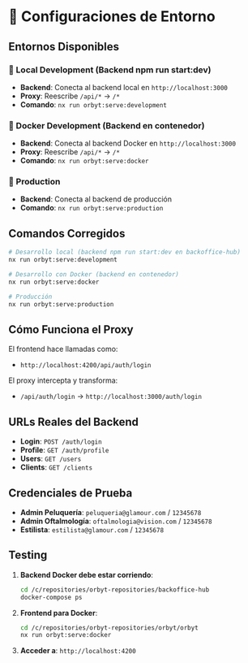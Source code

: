 # 🚀 Configuraciones de Entorno

## Entornos Disponibles

### 🔧 Local Development (Backend npm run start:dev)
- **Backend**: Conecta al backend local en `http://localhost:3000`
- **Proxy**: Reescribe `/api/*` → `/*`
- **Comando**: `nx run orbyt:serve:development`

### 🐳 Docker Development (Backend en contenedor)
- **Backend**: Conecta al backend Docker en `http://localhost:3000`
- **Proxy**: Reescribe `/api/*` → `/*`
- **Comando**: `nx run orbyt:serve:docker`

### 🚀 Production
- **Backend**: Conecta al backend de producción
- **Comando**: `nx run orbyt:serve:production`

## Comandos Corregidos

```bash
# Desarrollo local (backend npm run start:dev en backoffice-hub)
nx run orbyt:serve:development

# Desarrollo con Docker (backend en contenedor)
nx run orbyt:serve:docker

# Producción
nx run orbyt:serve:production
```

## Cómo Funciona el Proxy

El frontend hace llamadas como:
- `http://localhost:4200/api/auth/login`

El proxy intercepta y transforma:
- `/api/auth/login` → `http://localhost:3000/auth/login`

## URLs Reales del Backend

- **Login**: `POST /auth/login` 
- **Profile**: `GET /auth/profile`
- **Users**: `GET /users`
- **Clients**: `GET /clients`

## Credenciales de Prueba
- **Admin Peluquería**: `peluqueria@glamour.com` / `12345678`
- **Admin Oftalmología**: `oftalmologia@vision.com` / `12345678`
- **Estilista**: `estilista@glamour.com` / `12345678`

## Testing

1. **Backend Docker debe estar corriendo**:
   ```bash
   cd /c/repositories/orbyt-repositories/backoffice-hub
   docker-compose ps
   ```

2. **Frontend para Docker**:
   ```bash
   cd /c/repositories/orbyt-repositories/orbyt/orbyt
   nx run orbyt:serve:docker
   ```

3. **Acceder a**: `http://localhost:4200`
